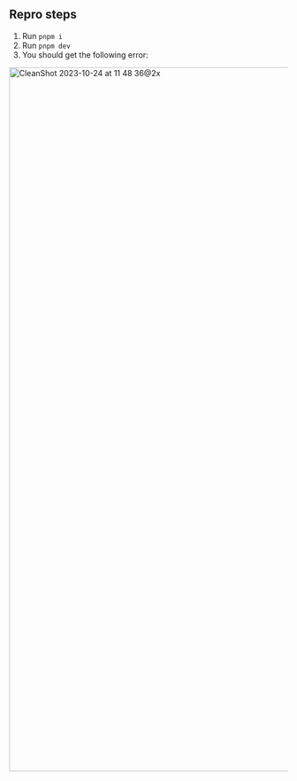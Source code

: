 ## Repro steps

1. Run `pnpm i`
2. Run `pnpm dev`
3. You should get the following error:

<img width="1271" alt="CleanShot 2023-10-24 at 11 48 36@2x" src="https://github.com/uncurated-tests/tailwind-repro/assets/28986134/34c7046d-61dd-4424-8f1a-cc45723c0e67">
